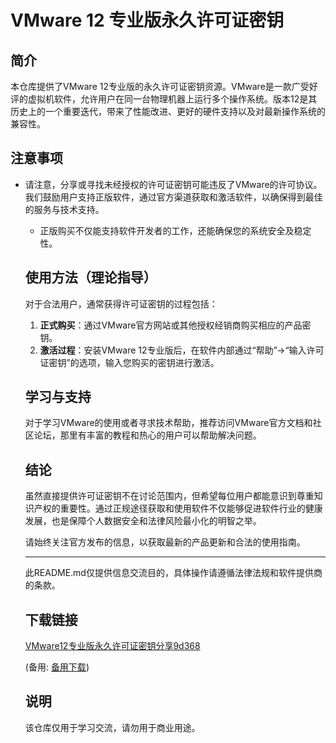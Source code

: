# VMware 12 专业版永久许可证密钥

## 简介

本仓库提供了VMware 12专业版的永久许可证密钥资源。VMware是一款广受好评的虚拟机软件，允许用户在同一台物理机器上运行多个操作系统。版本12是其历史上的一个重要迭代，带来了性能改进、更好的硬件支持以及对最新操作系统的兼容性。

## 注意事项

- 请注意，分享或寻找未经授权的许可证密钥可能违反了VMware的许可协议。我们鼓励用户支持正版软件，通过官方渠道获取和激活软件，以确保得到最佳的服务与技术支持。

  - 正版购买不仅能支持软件开发者的工作，还能确保您的系统安全及稳定性。

  ## 使用方法（理论指导）

  对于合法用户，通常获得许可证密钥的过程包括：
  1. **正式购买**：通过VMware官方网站或其他授权经销商购买相应的产品密钥。
  2. **激活过程**：安装VMware 12专业版后，在软件内部通过“帮助”->“输入许可证密钥”的选项，输入您购买的密钥进行激活。

  ## 学习与支持

  对于学习VMware的使用或者寻求技术帮助，推荐访问VMware官方文档和社区论坛，那里有丰富的教程和热心的用户可以帮助解决问题。

  ## 结论

  虽然直接提供许可证密钥不在讨论范围内，但希望每位用户都能意识到尊重知识产权的重要性。通过正规途径获取和使用软件不仅能够促进软件行业的健康发展，也是保障个人数据安全和法律风险最小化的明智之举。

  请始终关注官方发布的信息，以获取最新的产品更新和合法的使用指南。

  ---

  此README.md仅提供信息交流目的，具体操作请遵循法律法规和软件提供商的条款。

  ## 下载链接
  [VMware12专业版永久许可证密钥分享9d368](https://pan.quark.cn/s/bf6f121c9eac) 

  (备用: [备用下载](https://pan.baidu.com/s/15y4g-c3woA4CU8AawPzbXw?pwd=1234))

  ## 说明

  该仓库仅用于学习交流，请勿用于商业用途。
